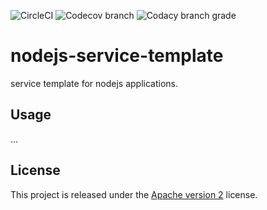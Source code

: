 ![CircleCI](https://img.shields.io/circleci/build/github/ShipyardSuite/nodejs-service-template/develop?label=build%20%28develop%29&logo=circleci&style=flat-square)
![Codecov branch](https://img.shields.io/codecov/c/github/ShipyardSuite/nodejs-service-template/develop?label=coverage%20%28develop%29&logo=codecov&style=flat-square)
![Codacy branch grade](https://img.shields.io/codacy/grade/d2e0c2bbce094f269372a54aad540edd/develop?label=code%20quality%20%28develop%29&logo=codacy&style=flat-square)

# nodejs-service-template
service template for nodejs applications.

## Usage

...

## License

This project is released under the [Apache version 2](LICENSE) license.
